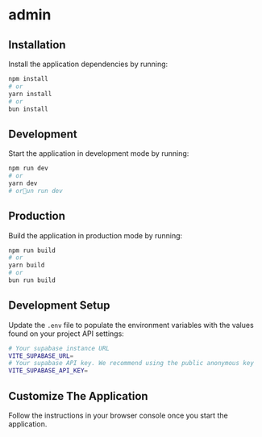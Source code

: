 # admin

## Installation

Install the application dependencies by running:

```sh
npm install
# or
yarn install
# or
bun install
```

## Development

Start the application in development mode by running:

```sh
npm run dev
# or
yarn dev
# orun run dev
```

## Production

Build the application in production mode by running:

```sh
npm run build
# or
yarn build
# or
bun run build
```

## Development Setup

Update the `.env` file to populate the environment variables with the values found on your project API settings:

```sh
# Your supabase instance URL
VITE_SUPABASE_URL=
# Your supabase API key. We recommend using the public anonymous key
VITE_SUPABASE_API_KEY=
```

## Customize The Application

Follow the instructions in your browser console once you start the application.

